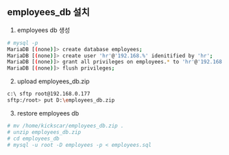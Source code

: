 ## employees_db 설치
1. employees db 생성
```sh
# mysql -p
MariaDB [(none)]> create database employees;
MariaDB [(none)]> create user 'hr'@'192.168.%' idenitified by 'hr';
MariaDB [(none)]> grant all privileges on employees.* to 'hr'@'192.168.%';
MariaDB [(none)]> flush privileges;
```

2. upload employees_db.zip
```sh
c:\ sftp root@192.168.0.177
sftp:/root> put D:\employees_db.zip
```

3. restore employees db
```sh
# mv /home/kickscar/employees_db.zip .
# unzip employees_db.zip
# cd employees_db
# mysql -u root -D employees -p < employees.sql
```

    

